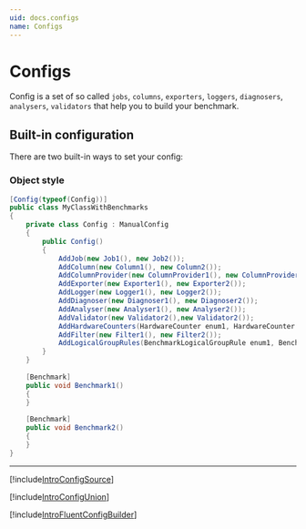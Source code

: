 ```yaml
---
uid: docs.configs
name: Configs
---
```


# Configs

Config is a set of so called `jobs`, `columns`, `exporters`, `loggers`, `diagnosers`, `analysers`, `validators`
  that help you to build your benchmark. 

## Built-in configuration

There are two built-in ways to set your config:

### Object style

```cs
[Config(typeof(Config))]
public class MyClassWithBenchmarks
{
    private class Config : ManualConfig
    {
        public Config()
        {
            AddJob(new Job1(), new Job2());
            AddColumn(new Column1(), new Column2());
            AddColumnProvider(new ColumnProvider1(), new ColumnProvider2());
            AddExporter(new Exporter1(), new Exporter2());
            AddLogger(new Logger1(), new Logger2());
            AddDiagnoser(new Diagnoser1(), new Diagnoser2());
            AddAnalyser(new Analyser1(), new Analyser2());
            AddValidator(new Validator2(),new Validator2());
            AddHardwareCounters(HardwareCounter enum1, HardwareCounter enum2);
            AddFilter(new Filter1(), new Filter2());
            AddLogicalGroupRules(BenchmarkLogicalGroupRule enum1, BenchmarkLogicalGroupRule enum2);
        }
    }
    
    [Benchmark]
    public void Benchmark1()
    {
    }
    
    [Benchmark]
    public void Benchmark2()
    {
    }
}
```


---

[!include[IntroConfigSource](../samples/IntroConfigSource.md)]

[!include[IntroConfigUnion](../samples/IntroConfigUnion.md)]

[!include[IntroFluentConfigBuilder](../samples/IntroFluentConfigBuilder.md)]